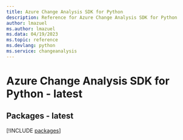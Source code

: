 ```yaml
---
title: Azure Change Analysis SDK for Python
description: Reference for Azure Change Analysis SDK for Python
author: lmazuel
ms.author: lmazuel
ms.data: 04/19/2023
ms.topic: reference
ms.devlang: python
ms.service: changeanalysis
---
```

# Azure Change Analysis SDK for Python - latest
## Packages - latest
[!INCLUDE [packages](change-analysis-index.md)]